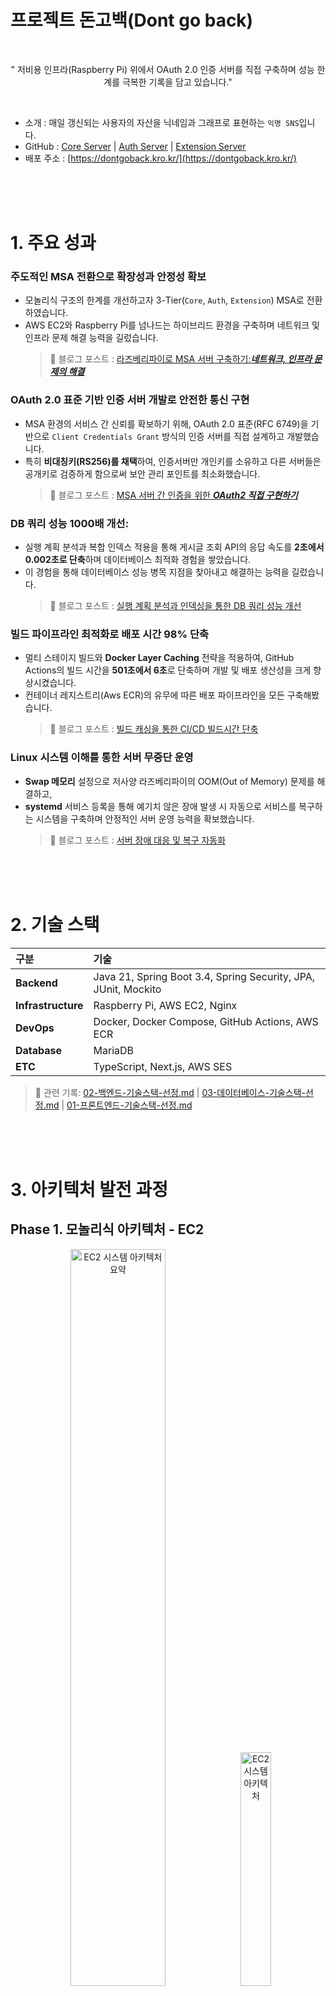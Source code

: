 # 프로젝트 돈고백(Dont go back)

<br/>

<p align="center">
" 저비용 인프라(Raspberry Pi) 위에서 OAuth 2.0 인증 서버를 직접 구축하며 성능 한계를 극복한 기록을 담고 있습니다."
</p>

<br/>

- 소개 : 매일 갱신되는 사용자의 자산을 닉네임과 그래프로 표현하는 `익명 SNS`입니다.
- GitHub : [Core Server](https://github.com/parkhongseok/projectDontGoBack) | [Auth Server](https://github.com/parkhongseok/dontgoback-auth-server) | [Extension Server](https://github.com/parkhongseok/dontgoback-extension-server)
- 배포 주소 : [https://dontgoback.kro.kr/](https://dontgoback.kro.kr/)

</br>
</br>
</br>

# 1. 주요 성과

### **주도적인 MSA 전환으로 확장성과 안정성 확보**

- 모놀리식 구조의 한계를 개선하고자 3-Tier(`Core`, `Auth`, `Extension`) MSA로 전환하였습니다.
- AWS EC2와 Raspberry Pi를 넘나드는 하이브리드 환경을 구축하며 네트워크 및 인프라 문제 해결 능력을 길렀습니다.
  > 🔗 블로그 포스트 : [라즈베리파이로 MSA 서버 구축하기:**_네트워크, 인프라 문제의 해결_** ](https://keinmall.tistory.com/22)

### **OAuth 2.0 표준 기반 인증 서버 개발로 안전한 통신 구현**

- MSA 환경의 서비스 간 신뢰를 확보하기 위해, OAuth 2.0 표준(RFC 6749)을 기반으로 `Client Credentials Grant` 방식의 인증 서버를 직접 설계하고 개발했습니다.
- 특히 **비대칭키(RS256)를 채택**하여, 인증서버만 개인키를 소유하고 다른 서버들은 공개키로 검증하게 함으로써 보안 관리 포인트를 최소화했습니다.
  > 🔗 블로그 포스트 : [MSA 서버 간 인증을 위한 **_OAuth2 직접 구현하기_** ](https://keinmall.tistory.com/24)

### DB 쿼리 성능 1000배 개선:

- 실행 계획 분석과 복합 인덱스 적용을 통해 게시글 조회 API의 응답 속도를 **2초에서 0.002초로 단축**하며 데이터베이스 최적화 경험을 쌓았습니다.
- 이 경험을 통해 데이터베이스 성능 병목 지점을 찾아내고 해결하는 능력을 길렀습니다.
  > 🔗 블로그 포스트 : [실행 계획 분석과 인덱싱을 통한 DB 쿼리 성능 개선](https://keinmall.tistory.com/21)

### **빌드 파이프라인 최적화로 배포 시간 98% 단축**

- 멀티 스테이지 빌드와 **Docker Layer Caching** 전략을 적용하여, GitHub Actions의 빌드 시간을 **501초에서 6초**로 단축하며 개발 및 배포 생산성을 크게 향상시켰습니다.
- 컨테이너 레지스트리(Aws ECR)의 유무에 따른 배포 파이프라인을 모든 구축해봤습니다.
  > 🔗 블로그 포스트 : [빌드 캐싱을 통한 CI/CD 빌드시간 단축](https://keinmall.tistory.com/23)

### **Linux 시스템 이해를 통한 서버 무중단 운영**

- **Swap 메모리** 설정으로 저사양 라즈베리파이의 OOM(Out of Memory) 문제를 해결하고,
- **systemd** 서비스 등록을 통해 예기치 않은 장애 발생 시 자동으로 서비스를 복구하는 시스템을 구축하며 안정적인 서버 운영 능력을 확보했습니다.
  > 🔗 블로그 포스트 : [서버 장애 대응 및 복구 자동화](https://keinmall.tistory.com/20)

<br>
<br>
<br>

# 2. 기술 스택

| 구분               | 기술                                                           |
| :----------------- | :------------------------------------------------------------- |
| **Backend**        | Java 21, Spring Boot 3.4, Spring Security, JPA, JUnit, Mockito |
| **Infrastructure** | Raspberry Pi, AWS EC2, Nginx                                   |
| **DevOps**         | Docker, Docker Compose, GitHub Actions, AWS ECR                |
| **Database**       | MariaDB                                                        |
| **ETC**            | TypeScript, Next.js, AWS SES                                   |

> 📌 관련 기록: [02-백엔드-기술스택-선정.md](./docs/architecture/decisions/02-백엔드-기술스택-선정.md) | [03-데이터베이스-기술스택-선정.md](./docs/architecture/decisions/03-데이터베이스-기술스택-선정.md) | [01-프론트엔드-기술스택-선정.md](./docs/architecture/decisions/01-프론트엔드-기술스택-선정.md)

<br>
<br>
<br>

# 3. 아키텍처 발전 과정

## Phase 1. 모놀리식 아키텍처 - EC2

<p align="center">
  <img src="./docs/architecture/src/04-시스템-아키텍처-요약.png" width="55%" alt="EC2 시스템 아키텍처 요약">
  <img src="./docs/architecture/src/04-시스템-아키텍처.png" width="31%" alt="EC2 시스템 아키텍처">
</p>

#### 구조

- **AWS EC2 인스턴스 내에서 Docker 기반**으로 프론트엔드(Next.js), 백엔드(Spring Boot), 데이터베이스(MariaDB)를 **각각 컨테이너로 분리하여 실행**
- **Nginx**는 리버스 프록시로서 요청을 각 서비스로 분기하며, 외부 서비스로는 **Google OAuth**와 **AWS SES**를 연동하여 인증 및 메일 전송을 처리

<p align="center">
</p>

#### 선택 이유

- 빠른 프로토타이핑과 검증
- 초기 비용 효율성

#### 한계점

- 기능 변경 시 전체 배포 필요
- 장애 발생 시 전체 서비스 중단 위험(SPOF)

> 📌 관련 기록: [04-시스템-아키텍처.md](./docs/architecture/decisions/04-시스템-아키텍처.md)

<br/>
<br/>

## Phase 2. MSA로의 전환 - EC2, Raspberry Pi

#### 구조

- `Core(기존 EC2)`, `Auth`, `Extension` 서버를 EC2와 라즈베리파이에 분리 배포
- **OAuth 2.0 Client Credentials Grant** 기반의 서버 간 인증 방식

<p align="center">
  <img src="./docs/architecture/src/15-MSA-전환-개요-3-서버-아키텍처-요약.png" width="55%" alt="MSA 서버 아키텍처 요약">
  <img src="./docs/architecture/src/15-MSA-전환-개요-3-서버-아키텍처.png" width="40%" alt="MSA 서버 아키텍처">
</p>

#### 서버별 역할

| 서버                | OAuth 2.0 역할       | 핵심 책임                                            |
| :------------------ | :------------------- | :--------------------------------------------------- |
| dg-auth-server      | Authorization Server | 서버 간 통신용 JWT(Access Token) 발급 및 공개키 제공 |
| dg-core-server      | Client               | 인증 서버에 토큰 요청, 비즈니스 로직 오케스트레이션  |
| dg-extension-server | Resource Server      | 토큰 검증 후 보호된 API(자산 갱신 등) 제공           |

#### 전환 이유

1. **인증 기능 분리**: 서버 간 안전한 통신을 위한 중앙 인증 시스템 필요성

2. **확장성**: 기능 단위의 독립적인 개발 및 배포 구조 마련

3. **장애 격리**: 특정 서버의 장애가 다른 서버로 전파되는 것을 방지

> 📌 관련 기록: [15-MSA-시스템-아키텍처](./docs/architecture/decisions/15-MSA-시스템-아키텍처.md)

   <br>
   <br>
   <br>

# 주요 설계 결정

단순히 기능을 구현하는 것을 넘어, 확장성과 안정성을 고려한 설계 원칙을 세우고 모든 결정 과정을 **ADR(아키텍처 결정 기록)** 로 문서화했습니다.  
 모든 기록은 `docs/architecture/decisions` 에서 확인하실 수 있으며, 대표적인 설계 고민은 다음과 같습니다.

1.  **도메인 모델링 (JPA/ERD):**  
    사용자 자산과 SNS 활동의 관계를 표현하기 위해 **도메인 모델을 설계** 하고, 정규화를 거쳐 **ERD를 구축**했습니다.  
    특히 JPA 환경에서 발생할 수 있는 양방향 연관관계의 순환 참조 문제를 DTO 변환 레이어에서 해결하고, N+1 문제를 **Fetch Join으로 최적화**한 경험이 있습니다.

    > 📌 관련 기록: [05-도메인-모델-설계.md](./docs/architecture/decisions/05-도메인-모델-설계.md) | [06-데이터-모델-및-ERD-설계.md](./docs/architecture/decisions/06-데이터-모델-및-ERD-설계.md) | [07-JPA-기반-엔티티-설계.md](./docs/architecture/decisions/07-JPA-기반-엔티티-설계.md)

2.  **서버 내부 API 보안 강화:**  
    MSA 환경에서는 외부뿐만 아니라 내부 서비스 간의 통신 보안도 중요하다고 판단했습니다.  
    따라서 토큰 검증 외에 추가적인 보안 계층을 마련하기 위해, 게이트웨이를 통해 들어온 요청이 아닐 경우 허용된 **내부 IP 주소에서만 API를 호출**할 수 있도록 필터를 구현했습니다.

    > 📌 관련 기록: [29-내부-API-보안-강화를-위한-허용-IP-기반-필터-도입.md](./docs/architecture/decisions/29-내부-API-보안-강화를-위한-허용-IP-기반-필터-도입)

3.  **대용량 데이터 처리 (Backfill & Batch):**  
    새로운 기능 도입으로 기존 유저들의 데이터(프로필 자산 그래프 등)를 일괄 생성해야 하는 요구사항이 있었습니다.  
    대량의 업데이트 쿼리가 서비스에 주는 부하를 최소화하기 위해, **사용자 ID 기반으로 작업을 분할하고 순차적으로 처리**하는 **Backfill 로직과 배치(Batch) 아키텍처**를 설계하고 도입했습니다.
    > 📌 관련 기록: [23-데이터-Backfill-및-seed-방식-도입.md](./docs/architecture/decisions/23-데이터-Backfill-및-seed-방식-도입.md) | [20-도메인-분리-기반의-배치-아키텍처-구축-방안.md](./docs/architecture/decisions/20-도메인-분리-기반의-배치-아키텍처-구축-방안.md)

<br/>
<br/>

# 5. 부록

### 프로젝트 개요

- 제목 : 돈고백 (Dont Go Back)
- 기간 : 2025.01.13 ~ (진행 중)
- 인원 : 개인 프로젝트

<details>
<summary><strong>프론트엔드 화면 보기</strong>
</summary>
<table align="center">
  <tr>
    <td align="center">
      <img src="./docs/architecture/src/frontend/web/login.png" alt="로그인 화면" width="80%">
      <br>
      <sub>로그인 화면</sub>
    </td>
    <td align="center">
      <img src="./docs/architecture/src/frontend/web/main.png" alt="메인 피드" width="80%">
      <br>
      <sub>메인 피드</sub>
    </td>
    <td align="center">
      <img src="./docs/architecture/src/frontend/web/profile.png" alt="프로필" width="80%">
      <br>
      <sub>프로필</sub>
    </td>
  </tr>
  <tr>
    <td align="center">
      <img src="./docs/architecture/src/frontend/web/editPost.png" alt="게시글 수정" width="80%">
      <br>
      <sub>게시글 CRUD</sub>
    </td>
    <td align="center">
      <img src="./docs/architecture/src/frontend/web/profileSettings.png" alt="프로필 세팅" width="80%">
      <br>
      <sub>프로필 설정</sub>
    </td>
        <td align="center">
      <img src="./docs/architecture/src/frontend/web/likes.png" alt="알림 패널" width="80%">
      <br>
      <sub>좌측 알림 패널</sub>
    </td>
  </tr>
  <tr>
    <td align="center">
      <img src="./docs/architecture/src/frontend/mobile/main.PNG" alt="모바일 메인 화면" width="50%">
      <br>
      <sub>모바일 메인 화면</sub>
    </td>
    <td align="center">
      <img src="./docs/architecture/src/frontend/mobile/profile.PNG" alt="모바일 프로필" width="50%">
      <br>
      <sub>모바일 프로필</sub>
    </td>
    <td align="center">
      <img src="./docs/architecture/src/frontend/mobile/write.PNG" alt="모바일 게시글" width="50%">
      <br>
      <sub>모바일 게시글 작성</sub>
    </td>
  </tr>
  <tr>
    <td align="center">
      <img src="./docs/architecture/src/frontend/mobile/post.PNG" alt="모바일 게시물" width="50%">
      <br>
      <sub>모바일 게시물</sub>
    </td>
    <td align="center">
      <img src="./docs/architecture/src/frontend/mobile/likes.PNG" alt="하단 알림 패널" width="50%">
      <br>
      <sub>하단 알림 패널</sub>
    </td>
    <td align="center">
      <img src="./docs/architecture/src/frontend/mobile/settings.PNG" alt="하단 설정 패널" width="50%">
      <br>
      <sub>하단 설정 패널</sub>
    </td>
  </tr>
</table>

</details>

<br/>
<br/>
<br/>

준비한 `README.md`는 여기까지입니다.

<br/>
<br/>

# 소중한 시간 내어주셔서 감사드립니다.

[맨 위로 가기](#프로젝트-돈고백dont-go-back)

